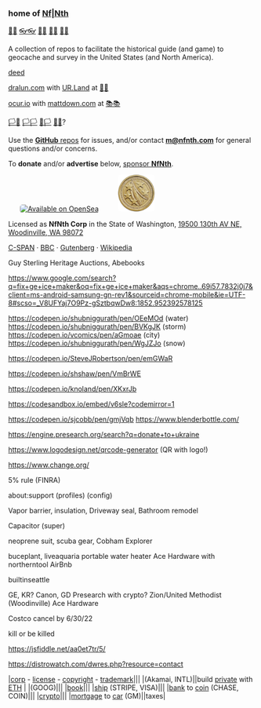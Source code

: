 
### home of [Nf|Nth](https://github.com/nfnth) 

[🙂🙂](https://xn--938ha.ws)
[👓👓](http://xn--4p8ha.ws)
[🧤🧤](http://xn--uv9ha.ws)
[👖👖](http://xn--7p8ha.ws)
[🧦🧦](http://xn--wv9ha.ws/)

A collection of repos to facilitate the historical guide (and game) to geocache and survey in the United States (and North America).

[deed](https://github.com/nfnth/deed)

[dralun.com](https://dralun.com) with [UR.Land](https://ur.land) at [🌳🌳](https://xn--wh8ha.ws)

[ocur.io](https://ocur.io) with [mattdown.com](https://mattdown.com) at [📚📚](https://xn--zt8ha.ws)

[🏳🏴](https://xn--en8hc.ws) [🏳🏳](https://xn--en8ha.ws) [🏴🏳](https://xn--en8hb.ws) [🏴🏴](https://xn--fn8ha.ws)?

Use the [**GitHub** repos](https://github.com/nfnth/nfnth/issues) for issues, and/or contact **m@nfnth.com** for general questions and/or concerns.

To **donate** and/or **advertise** below, [sponsor **NfNth**](https://github.com/sponsors/nfnth).

<a href="https://opensea.io/nfnth" title="Buy on OpenSea" target="_blank"><img style="margin-left:24px; width:160px; border-radius:5px;" src="https://storage.googleapis.com/opensea-static/Logomark/Badge%20-%20Available%20On%20-%20Light.png" alt="Available on OpenSea" /></a>&nbsp;&nbsp;&nbsp;&nbsp;<a href="https://buy.stripe.com/5kA4hL5NB6Qv7Ty5kk" target="_blank"><img style="margin-left:24px; width:75px; border-radius:5px;" src="coin.jpg" alt="Purchase NfNth Collectible" /></a>

Licensed as **NfNth Corp** in the State of Washington, [19500 130th AV NE, Woodinville, WA 98072](https://www.google.com/maps/place/19500+130th+Ave+NE,+Woodinville,+WA+98072/@47.7479925,-122.1874976,14.79z/data=!4m8!1m2!2m1!1surland!3m4!1s0x54900e91e7d1bbd7:0xc04ec07789786761!8m2!3d47.7690595!4d-122.1662039)

[C-SPAN](https://www.c-span.org) · [BBC](http://feeds.bbci.co.uk/news/rss.xml) · [Gutenberg](http://www.gutenberg.org) · [Wikipedia](http://www.wikipedia.org/wiki/Special:Random)


Guy Sterling
Heritage Auctions, Abebooks

https://www.google.com/search?q=fix+ge+ice+maker&oq=fix+ge+ice+maker&aqs=chrome..69i57.7832j0j7&client=ms-android-samsung-gn-rev1&sourceid=chrome-mobile&ie=UTF-8#scso=_V8UFYaj7O9Pz-gSztbqwDw8:1852.952392578125

https://codepen.io/shubniggurath/pen/OEeMOd (water)
https://codepen.io/shubniggurath/pen/BVKgJK (storm)
https://codepen.io/vcomics/pen/aGmoae (city)
https://codepen.io/shubniggurath/pen/WgJZJo (snow)

https://codepen.io/SteveJRobertson/pen/emGWaR

https://codepen.io/shshaw/pen/VmBrWE

https://codepen.io/knoland/pen/XKxrJb

https://codesandbox.io/embed/v6sle?codemirror=1


https://codepen.io/sjcobb/pen/gmjVqb
https://www.blenderbottle.com/

https://engine.presearch.org/search?q=donate+to+ukraine

https://www.logodesign.net/qrcode-generator (QR with logo!)

https://www.change.org/

5% rule (FINRA)

about:support (profiles) (config)

Vapor barrier, insulation, Driveway seal, Bathroom remodel

Capacitor (super)

neoprene suit, scuba gear, Cobham Explorer

buceplant, liveaquaria
portable water heater
Ace Hardware with northerntool
AirBnb

builtinseattle

GE, KR? Canon, GD
Presearch with crypto?
Zion/United Methodist (Woodinville)
Ace Hardware

Costco cancel by 6/30/22

 kill or be killed
 
 https://jsfiddle.net/aa0et7tr/5/

https://distrowatch.com/dwres.php?resource=contact

|[corp](https://ccfs.sos.wa.gov/#/Dashboard) - [license](https://secure.dor.wa.gov/) - [copyright](https://eco.copyright.gov) - [trademark](https://www.uspto.gov/)|||
|(Akamai, INTL)||build [private](BH) with [ETH](https://geth.ethereum.org/downloads/) |
|(GOOG)|||
|[book](https://www.makeplayingcards.com)|||
|[ship](https://www.usps.com/business/web-tools-apis/documentation-updates.htm) (STRIPE, VISA)|||
|[bank](https://chase.com) to [coin](https://coinbase.com) (CHASE, COIN)|||
|[crypto](https://gate.io)|||
|[mortgage](loandepot.com) to [car]() (GM)||taxes|
